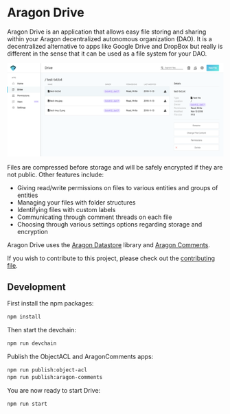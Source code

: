 # Aragon Drive

Aragon Drive is an application that allows easy file storing and sharing within your Aragon decentralized autonomous organization (DAO). It is a decentralized alternative to apps like Google Drive and DropBox but really is different in the sense that it can be used as a file system for your DAO.

![Aragon Drive](images/aragon-drive-screenshot.png)

Files are compressed before storage and will be safely encrypted if they are not public. Other features include:
- Giving read/write permissions on files to various entities and groups of entities
- Managing your files with folder structures
- Identifying files with custom labels
- Communicating through comment threads on each file
- Choosing through various settings options regarding storage and encryption

Aragon Drive uses the [Aragon Datastore](https://github.com/espresso-org/aragon-datastore) library and [Aragon Comments](https://github.com/espresso-org/aragon-comments).

If you wish to contribute to this project, please check out the [contributing file](CONTRIBUTING.md).


## Development

First install the npm packages:

```bash
npm install
```

Then start the devchain:

```bash
npm run devchain
```

Publish the ObjectACL and AragonComments apps:

```bash
npm run publish:object-acl
npm run publish:aragon-comments
```

You are now ready to start Drive:

```bash
npm run start
```
